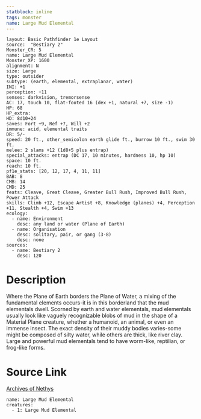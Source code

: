```yaml
---
statblock: inline
tags: monster
name: Large Mud Elemental
---
```

```statblock
layout: Basic Pathfinder 1e Layout
source:  "Bestiary 2"
Monster_CR: 5
name: Large Mud Elemental
Monster_XP: 1600
alignment: N
size: Large
type: outsider
subtype: (earth, elemental, extraplanar, water)
INI: +1
perception: +11
senses: darkvision, tremorsense
AC: 17, touch 10, flat-footed 16 (dex +1, natural +7, size -1)
HP: 68
HP_extra: 
HD: 8d10+24
saves: Fort +9, Ref +7, Will +2
immune: acid, elemental traits
DR: 5/-
speed: 20 ft., other_semicolon earth glide ft., burrow 10 ft., swim 30 ft.
melee: 2 slams +12 (1d8+5 plus entrap)
special_attacks: entrap (DC 17, 10 minutes, hardness 10, hp 10)
space: 10 ft.
reach: 10 ft.
pf1e_stats: [20, 12, 17, 4, 11, 11]
BAB: 8
CMB: 14
CMD: 25
feats: Cleave, Great Cleave, Greater Bull Rush, Improved Bull Rush, Power Attack
skills: Climb +12, Escape Artist +8, Knowledge (planes) +4, Perception +11, Stealth +4, Swim +13
ecology:
  - name: Environment
    desc: any land or water (Plane of Earth)
  - name: Organisation
    desc: solitary, pair, or gang (3-8)
    desc: none
sources:
  - name: Bestiary 2
    desc: 120
```
# Description
Where the Plane of Earth borders the Plane of Water, a mixing of the fundamental elements occurs-it is in this borderland that the mud elementals dwell. Scorned by earth and water elementals, mud elementals usually look like vaguely recognizable blobs of mud in the shape of a Material Plane creature, whether a humanoid, an animal, or even an immense insect. The exact density of their muddy bodies varies-some might be composed of silty water, while others are thick, like river clay. Large and powerful mud elementals tend to have worm-like, reptilian, or frog-like forms.
# Source Link
[Archives of Nethys](https://aonprd.com/MonsterDisplay.aspx?ItemName=Large%20Mud%20Elemental)
```encounter-table
name: Large Mud Elemental
creatures:
  - 1: Large Mud Elemental
```
